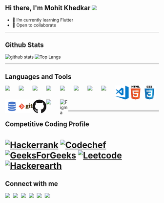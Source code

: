 ## Hi there, I'm Mohit Khedkar <img src="https://raw.githubusercontent.com/MartinHeinz/MartinHeinz/master/wave.gif" width="30px">


- 🌱 I’m currently learning Flutter
- 👯 Open to collaborate 

 ----
## Github Stats
![github stats](https://github-readme-stats.vercel.app/api?username=mohitkhedkar&show_icons=true&theme=gruvbox)
![Top Langs](https://github-readme-stats.vercel.app/api/top-langs/?username=mohitkhedkar&layout=compact)

 ----
## Languages and Tools 

<img  align="left" width="45px" src="https://img.icons8.com/color/60/000000/c-programming.png"/>

<img  align="left" width="45px" src="https://img.icons8.com/color/60/000000/c-plus-plus-logo.png"/>
 
<img  align="left" width="45px" src="https://img.icons8.com/color/64/000000/java-coffee-cup-logo.png"/>
 
<img  align="left" width="45px" src="https://img.icons8.com/color/60/000000/python.png"/>

<img  align="left" width="45px" src="https://img.icons8.com/color/60/000000/javascript.png"/>

<img  align="left" width="45px" src="https://img.icons8.com/color/60/000000/c-sharp-logo.png"/>

<img  align="left" width="45px" src="https://img.icons8.com/color/60/000000/dart.png"/>

<img  align="left" width="45px" src="https://img.icons8.com/color/60/000000/flutter.png"/>

<img align="left" alt="Visual Studio Code" width="45px" src="https://raw.githubusercontent.com/github/explore/80688e429a7d4ef2fca1e82350fe8e3517d3494d/topics/visual-studio-code/visual-studio-code.png" />
  
<img align="left" alt="HTML5" width="45px" src="https://raw.githubusercontent.com/github/explore/80688e429a7d4ef2fca1e82350fe8e3517d3494d/topics/html/html.png" />
  
<img align="left" alt="CSS3" width="45px" src="https://raw.githubusercontent.com/github/explore/80688e429a7d4ef2fca1e82350fe8e3517d3494d/topics/css/css.png" />
  
<img align="left" alt="SQL" width="45px" src="https://raw.githubusercontent.com/github/explore/80688e429a7d4ef2fca1e82350fe8e3517d3494d/topics/sql/sql.png" />
  
<img align="left" alt="Git" width="45px" src="https://raw.githubusercontent.com/github/explore/80688e429a7d4ef2fca1e82350fe8e3517d3494d/topics/git/git.png" />
  
<img align="left" alt="GitHub" width="45px" src="https://raw.githubusercontent.com/github/explore/78df643247d429f6cc873026c0622819ad797942/topics/github/github.png" />
   <br><br>

<img  align="left" width="45px" src="https://img.icons8.com/color/60/000000/atom-editor.png"/>


<img align="left" alt="Figma" width="27px" src="https://seeklogo.com/images/F/figma-logo-E4E21D3AEA-seeklogo.com.png"/>
  <br><br>

---
## Competitive  Coding Profile
 # [![Hackerrank](https://img.shields.io/badge/-Hackerrank-00b300?style=flat&labelColor=00b300&logo=hackerrank&logoColor=white)](https://www.hackerrank.com/mohitkhedkar)   [![Codechef](https://img.shields.io/badge/-Codechef-5a331b?style=flat&labelColor=5a331b&logo=Codechef&logoColor=white)](https://www.codechef.com/users/mohitkhedkar)   [![GeeksForGeeks](https://img.shields.io/badge/-GeeksForGeeks-006600?style=flat&labelColor=#006600&logo=Geeksforgeeks&logoColor=white)](https://auth.geeksforgeeks.org/user/mohitkhedkar/practice/)   [![Leetcode](https://img.shields.io/badge/-leetcode-f89f1b?style=flat&labelColor=f89f1b&logo=leetcode&logoColor=white)](https://leetcode.com/mohitkhedkar/)   [![Hackerearth](https://img.shields.io/badge/-hackerearth-323754?style=flat&labelColor=323754&logo=hackerearth&logoColor=d6d7dd)](https://www.hackerearth.com/@mohitkhedkar)

## Connect with me
<!--[<img align="left"  width="26px" src="https://raw.githubusercontent.com/iconic/open-iconic/master/svg/globe.svg" />][website]-->
[<img align="left"  width="26px" src="https://cdn.jsdelivr.net/npm/simple-icons@v3/icons/linkedin.svg" />][linkedin]
[<img align="left" width="26px" src="https://cdn.jsdelivr.net/npm/simple-icons@3.4.0/icons/gmail.svg" />][mail]
[<img align="left" width="26px" src="https://cdn.jsdelivr.net/npm/simple-icons@3.4.0/icons/github.svg" />][github]
[<img align="left" width="26px" src="https://cdn.jsdelivr.net/npm/simple-icons@3.4.0/icons/twitter.svg" />][twitter]
[<img align="left" width="26px" src="https://cdn.jsdelivr.net/npm/simple-icons@3.4.0/icons/stackoverflow.svg" />][stackoverflow]
[<img align="left" width="26px" src="https://cdn.jsdelivr.net/npm/simple-icons@3.4.0/icons/instagram.svg" />][instagram]

<!-- <p align="left"> <img src="https://komarev.com/ghpvc/?username=mohitkhedkar&label=Views&color=blue&style=plastic" alt="mohitkhedkar" /> </p> -->

<!--[website]: https://mohitkhedkar.github.io/portfolio/ -->
[linkedin]: https://www.linkedin.com/in/mohit-khedkar-63a6051a3/
[github]: https://github.com/mohitkhedkar
[stackoverflow]: https://stackoverflow.com/users/14565813/mohit-khedkar
[twitter]: https://twitter.com/mohit_khedkar_
[mail]: mailto:mohitkhedkar521@gmail.com
[instagram]: https://instagram.com/
